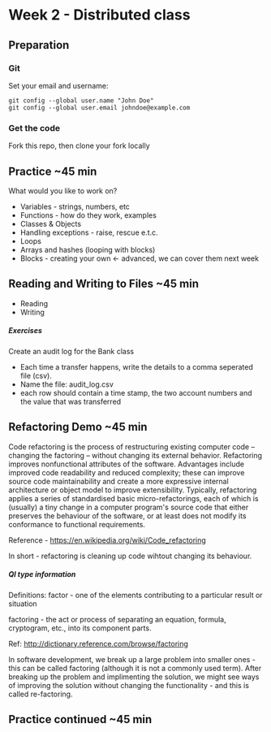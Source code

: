 # Week 2 - Distributed class

## Preparation 
### Git 
Set your email and username:

```
git config --global user.name "John Doe"
git config --global user.email johndoe@example.com
```

### Get the code
Fork this repo, then clone your fork locally

## Practice ~45 min

What would you like to work on?
* Variables - strings, numbers, etc
* Functions - how do they work, examples
* Classes & Objects
* Handling exceptions - raise, rescue e.t.c.
* Loops
* Arrays and hashes (looping with blocks)
* Blocks - creating your own <- advanced, we can cover them next week

## Reading and Writing to Files ~45 min
* Reading
* Writing

##### Exercises
Create an audit log for the Bank class
* Each time a transfer happens, write the details to a comma seperated file (csv). 
* Name the file: audit_log.csv
* each row should contain a time stamp, the two account numbers and the value that was transferred

## Refactoring Demo ~45 min

Code refactoring is the process of restructuring existing computer code – changing the factoring – without changing its external behavior. Refactoring improves nonfunctional attributes of the software. Advantages include improved code readability and reduced complexity; these can improve source code maintainability and create a more expressive internal architecture or object model to improve extensibility. Typically, refactoring applies a series of standardised basic micro-refactorings, each of which is (usually) a tiny change in a computer program's source code that either preserves the behaviour of the software, or at least does not modify its conformance to functional requirements.

Reference - https://en.wikipedia.org/wiki/Code_refactoring

In short - refactoring is cleaning up code wihtout changing its behaviour.

##### QI type information
Definitions:
factor - one of the elements contributing to a particular result or situation

factoring - the act or process of separating an equation, formula, cryptogram, etc., into its component parts.

Ref: http://dictionary.reference.com/browse/factoring

In software development, we break up a large problem into smaller ones - this can be called factoring (although it is not a commonly used term). After breaking up the problem and implimenting the solution, we might see ways of improving the solution without changing the functionality - and this is called re-factoring. 

## Practice continued ~45 min




